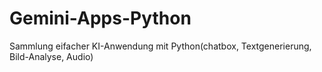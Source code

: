 # Gemini-Apps-Python
Sammlung eifacher KI-Anwendung mit Python(chatbox, Textgenerierung, Bild-Analyse, Audio)
